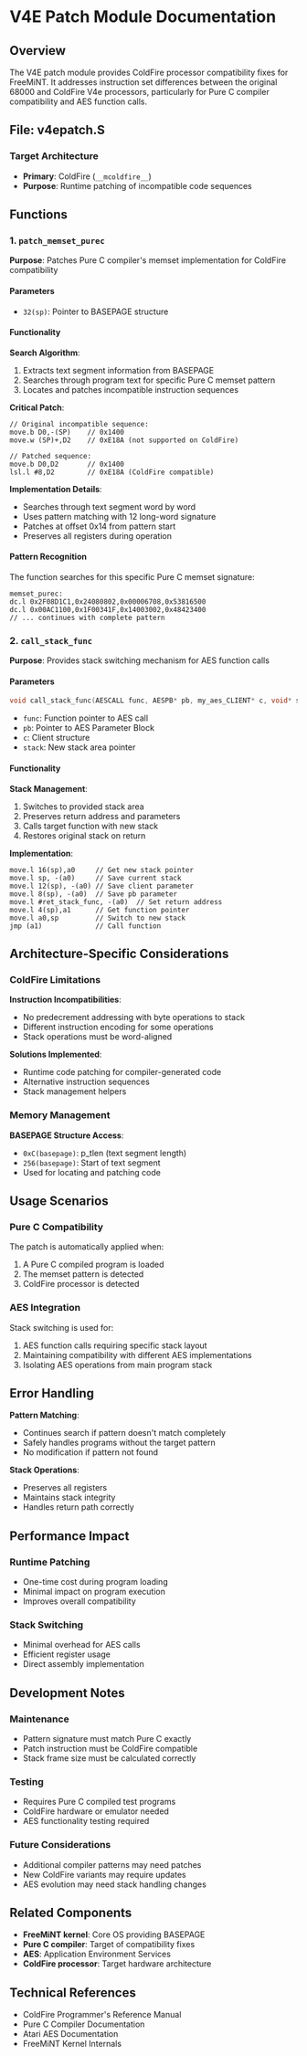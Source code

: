 # V4E Patch Module Documentation

## Overview

The V4E patch module provides ColdFire processor compatibility fixes for FreeMiNT. It addresses instruction set differences between the original 68000 and ColdFire V4e processors, particularly for Pure C compiler compatibility and AES function calls.

## File: v4epatch.S

### Target Architecture
- **Primary**: ColdFire (`__mcoldfire__`)
- **Purpose**: Runtime patching of incompatible code sequences

## Functions

### 1. `patch_memset_purec`

**Purpose**: Patches Pure C compiler's memset implementation for ColdFire compatibility

#### Parameters
- `32(sp)`: Pointer to BASEPAGE structure

#### Functionality

**Search Algorithm**:
1. Extracts text segment information from BASEPAGE
2. Searches through program text for specific Pure C memset pattern
3. Locates and patches incompatible instruction sequences

**Critical Patch**:
```assembly
// Original incompatible sequence:
move.b D0,-(SP)    // 0x1400
move.w (SP)+,D2    // 0xE18A (not supported on ColdFire)

// Patched sequence:
move.b D0,D2       // 0x1400
lsl.l #8,D2        // 0xE18A (ColdFire compatible)
```

**Implementation Details**:
- Searches through text segment word by word
- Uses pattern matching with 12 long-word signature
- Patches at offset 0x14 from pattern start
- Preserves all registers during operation

#### Pattern Recognition

The function searches for this specific Pure C memset signature:
```assembly
memset_purec:
dc.l 0x2F08D1C1,0x24080802,0x00006708,0x53816500
dc.l 0x00AC1100,0x1F00341F,0x14003002,0x48423400
// ... continues with complete pattern
```

### 2. `call_stack_func`

**Purpose**: Provides stack switching mechanism for AES function calls

#### Parameters
```c
void call_stack_func(AESCALL func, AESPB* pb, my_aes_CLIENT* c, void* stack);
```

- `func`: Function pointer to AES call
- `pb`: Pointer to AES Parameter Block
- `c`: Client structure
- `stack`: New stack area pointer

#### Functionality

**Stack Management**:
1. Switches to provided stack area
2. Preserves return address and parameters
3. Calls target function with new stack
4. Restores original stack on return

**Implementation**:
```assembly
move.l 16(sp),a0     // Get new stack pointer
move.l sp, -(a0)     // Save current stack
move.l 12(sp), -(a0) // Save client parameter
move.l 8(sp), -(a0)  // Save pb parameter
move.l #ret_stack_func, -(a0)  // Set return address
move.l 4(sp),a1      // Get function pointer
move.l a0,sp         // Switch to new stack
jmp (a1)             // Call function
```

## Architecture-Specific Considerations

### ColdFire Limitations

**Instruction Incompatibilities**:
- No predecrement addressing with byte operations to stack
- Different instruction encoding for some operations
- Stack operations must be word-aligned

**Solutions Implemented**:
- Runtime code patching for compiler-generated code
- Alternative instruction sequences
- Stack management helpers

### Memory Management

**BASEPAGE Structure Access**:
- `0xC(basepage)`: p_tlen (text segment length)
- `256(basepage)`: Start of text segment
- Used for locating and patching code

## Usage Scenarios

### Pure C Compatibility
The patch is automatically applied when:
1. A Pure C compiled program is loaded
2. The memset pattern is detected
3. ColdFire processor is detected

### AES Integration
Stack switching is used for:
1. AES function calls requiring specific stack layout
2. Maintaining compatibility with different AES implementations
3. Isolating AES operations from main program stack

## Error Handling

**Pattern Matching**:
- Continues search if pattern doesn't match completely
- Safely handles programs without the target pattern
- No modification if pattern not found

**Stack Operations**:
- Preserves all registers
- Maintains stack integrity
- Handles return path correctly

## Performance Impact

### Runtime Patching
- One-time cost during program loading
- Minimal impact on program execution
- Improves overall compatibility

### Stack Switching
- Minimal overhead for AES calls
- Efficient register usage
- Direct assembly implementation

## Development Notes

### Maintenance
- Pattern signature must match Pure C exactly
- Patch instruction must be ColdFire compatible
- Stack frame size must be calculated correctly

### Testing
- Requires Pure C compiled test programs
- ColdFire hardware or emulator needed
- AES functionality testing required

### Future Considerations
- Additional compiler patterns may need patches
- New ColdFire variants may require updates
- AES evolution may need stack handling changes

## Related Components

- **FreeMiNT kernel**: Core OS providing BASEPAGE
- **Pure C compiler**: Target of compatibility fixes
- **AES**: Application Environment Services
- **ColdFire processor**: Target hardware architecture

## Technical References

- ColdFire Programmer's Reference Manual
- Pure C Compiler Documentation
- Atari AES Documentation
- FreeMiNT Kernel Internals